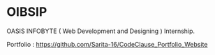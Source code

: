# OIBSIP
OASIS INFOBYTE ( Web Development and Designing ) Internship.



Portfolio : https://github.com/Sarita-16/CodeClause_Portfolio_Website
